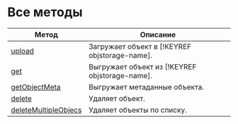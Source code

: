 # Все методы

Метод | Описание
----- | -----
[upload](object/upload.md) | Загружает объект в [!KEYREF objstorage-name].
[get](object/get.md) | Выгружает объект из [!KEYREF objstorage-name].
[getObjectMeta](object/getobjectmeta.md) | Выгружает метаданные объекта.
[delete](object/delete.md) | Удаляет объект.
[deleteMultipleObjecs](object/deletemultipleobjects.md) | Удаляет объекты по списку.


